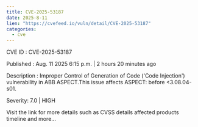 ```yaml
--- 
title: CVE-2025-53187
date: 2025-8-11
lien: "https://cvefeed.io/vuln/detail/CVE-2025-53187"
categories:
  - cve
---
```


CVE ID : CVE-2025-53187

Published :  Aug. 11
2025
6:15 p.m. | 2 hours
20 minutes ago

Description : Improper Control of Generation of Code ('Code Injection') vulnerability in ABB ASPECT.This issue affects ASPECT: before <3.08.04-s01.

Severity: 7.0 | HIGH

Visit the link for more details
such as CVSS details
affected products
timeline
and more...
